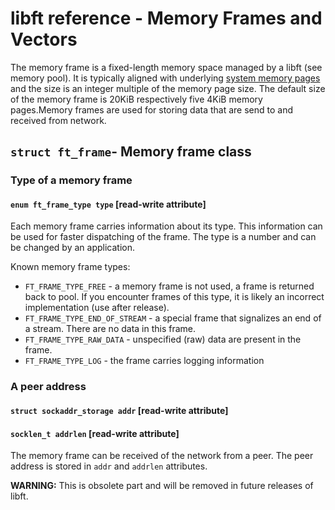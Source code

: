 # libft reference - Memory Frames and Vectors

The memory frame is a fixed-length memory space managed by a libft \(see memory pool\). It is typically aligned with underlying [system memory pages](https://en.wikipedia.org/wiki/Page_%28computer_memory%29) and the size is an integer multiple of the memory page size. The default size of the memory frame is 20KiB respectively five 4KiB memory pages.Memory frames are used for storing data that are send to and received from network.

## `struct ft_frame`- Memory frame class

### Type of a memory frame

#### `enum ft_frame_type type` \[read-write attribute\]

Each memory frame carries information about its type. This information can be used for faster dispatching of the frame. The type is a number and can be changed by an application.

Known memory frame types:

* `FT_FRAME_TYPE_FREE` - a memory frame is not used, a frame is returned back to pool. If you encounter frames of this type, it is likely an incorrect implementation \(use after release\).
* `FT_FRAME_TYPE_END_OF_STREAM` - a special frame that signalizes an end of a stream. There are no data in this frame.
* `FT_FRAME_TYPE_RAW_DATA` - unspecified \(raw\) data are present in the frame.
* `FT_FRAME_TYPE_LOG` - the frame carries logging information

### A peer address

#### `struct sockaddr_storage addr` \[read-write attribute\]

#### `socklen_t addrlen` \[read-write attribute\]

The memory frame can be received of the network from a peer. The peer address is stored in `addr` and `addrlen` attributes.

**WARNING:** This is obsolete part and will be removed in future releases of libft.

